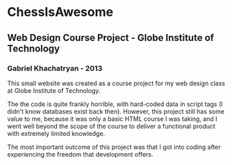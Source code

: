 # ChessIsAwesome
## Web Design Course Project - Globe Institute of Technology
### Gabriel Khachatryan - 2013

This small website was created as a course project for my web design class at Globe Institute of Technology.

The the code is quite frankly horrible, with hard-coded data in script tags (I didn't know databases exist back then). However, this project still has some value to me, because it was only a basic HTML course I was taking, and I went well beyond the scope of the course to deliver a functional product with extremely limited knowledge.

The most important outcome of this project was that I got into coding after experiencing the freedom that development offers.